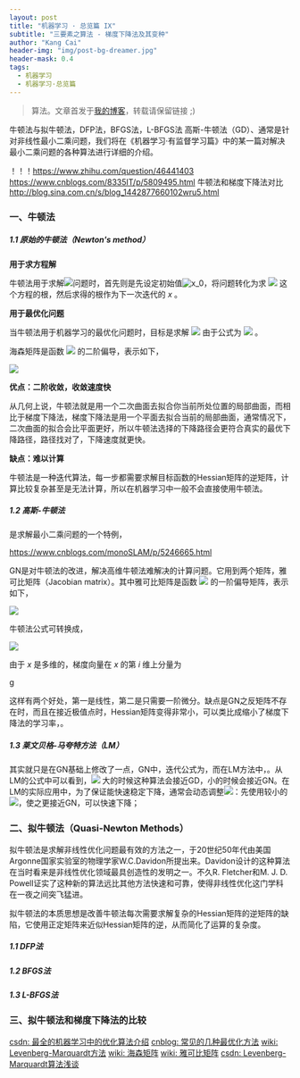 ```yaml
---
layout: post
title: "机器学习 · 总览篇 IX"
subtitle: "三要素之算法 - 梯度下降法及其变种"
author: "Kang Cai"
header-img: "img/post-bg-dreamer.jpg"
header-mask: 0.4
tags:
  - 机器学习
  - 机器学习·总览篇
---
```


>

> 算法。文章首发于[我的博客](https://kangcai.github.io/2018/10/25/ml-overall-bayes/)，转载请保留链接 ;)

牛顿法与拟牛顿法，DFP法，BFGS法，L-BFGS法
高斯-牛顿法（GD）、通常是针对非线性最小二乘问题，我们将在《机器学习·有监督学习篇》中的某一篇对解决最小二乘问题的各种算法进行详细的介绍。

！！！https://www.zhihu.com/question/46441403
https://www.cnblogs.com/8335IT/p/5809495.html 牛顿法和梯度下降法对比
http://blog.sina.com.cn/s/blog_1442877660102wru5.html

### 一、牛顿法

##### 1.1 原始的牛顿法（Newton's method）

**用于求方程解**

牛顿法用于求解<img src="http://latex.codecogs.com/gif.latex?f(x)=0" />问题时，首先则是先设定初始值<img src="http://latex.codecogs.com/gif.latex?x_0" title="x_0" />，将问题转化为求 <img src="http://latex.codecogs.com/gif.latex?f'(x_0)=0" /> 这个方程的根，然后求得的根作为下一次迭代的 _x_ 。

**用于最优化问题**

当牛顿法用于机器学习的最优化问题时，目标是求解 <img src="http://latex.codecogs.com/gif.latex?L'(\theta)=0"/> 由于公式为 <img src="http://latex.codecogs.com/gif.latex?\theta^{t+1}\leftarrow \theta^t - \frac{L'(\theta)}{L''(\theta)} "/> 。

海森矩阵是函数 <img src="http://latex.codecogs.com/gif.latex?f"/> 的二阶偏导，表示如下，

<img src="http://latex.codecogs.com/gif.latex?H_f=\begin{bmatrix}\frac{\partial^2f}{\partial&space;x_0^2}&\frac{\partial^2f}{\partial&space;x_0&space;\partial&space;x_1}&...&\frac{\partial^2f}{\partial&space;x_0&space;\partial&space;x_n}\\&space;\frac{\partial^2f}{\partial&space;x_1&space;\partial&space;x_0}&\frac{\partial^2f}{\partial&space;x_1^2}&...&\frac{\partial^2f}{\partial&space;x_1&space;\partial&space;x_n}\\\vdots&\vdots&\ddots&\vdots\\&space;\frac{\partial^2f}{\partial&space;x_n&space;\partial&space;x_0}&\frac{\partial^2f}{\partial&space;x_n&space;\partial&space;x_1}&...&\frac{\partial^2f}{\partial&space;x_n^2}&space;\end{bmatrix}"/>

**优点：二阶收敛，收敛速度快**

从几何上说，牛顿法就是用一个二次曲面去拟合你当前所处位置的局部曲面，而相比于梯度下降法，梯度下降法是用一个平面去拟合当前的局部曲面，通常情况下，二次曲面的拟合会比平面更好，所以牛顿法选择的下降路径会更符合真实的最优下降路径，路径找对了，下降速度就更快。

**缺点：难以计算**

牛顿法是一种迭代算法，每一步都需要求解目标函数的Hessian矩阵的逆矩阵，计算比较复杂甚至是无法计算，所以在机器学习中一般不会直接使用牛顿法。

##### 1.2 高斯-牛顿法

是求解最小二乘问题的一个特例，

https://www.cnblogs.com/monoSLAM/p/5246665.html

GN是对牛顿法的改进，解决高维牛顿法难解决的计算问题。它用到两个矩阵，雅可比矩阵（Jacobian matrix）。其中雅可比矩阵是函数 <img src="http://latex.codecogs.com/gif.latex?f"/> 的一阶偏导矩阵，表示如下，

<img src="http://latex.codecogs.com/gif.latex?J_f=\begin{bmatrix}&space;\frac{\partial&space;f}{\partial&space;x_0}&\cdots&\frac{\partial&space;f}{\partial&space;x_n}\\&space;\vdots&\ddots&\vdots\\&space;\frac{\partial&space;f}{\partial&space;x_0}&\cdots&\frac{\partial&space;f}{\partial&space;x_n}&space;\end{bmatrix}" />

牛顿法公式可转换成，

<img src="http://latex.codecogs.com/gif.latex?X_{n&plus;1}=X_n-H_f(x_n)^{-1}\nabla&space;f(x_n)" />

由于 _x_ 是多维的，梯度向量在 _x_ 的第 _i_ 维上分量为

g

这样有两个好处，第一是线性，第二是只需要一阶微分。缺点是GN之反矩阵不存在时，而且在接近极值点时，Hessian矩阵变得非常小，可以类比成缩小了梯度下降法的学习率，。

##### 1.3 莱文贝格-马夸特方法（LM）

其实就只是在GN基础上修改了一点，GN中，迭代公式为，而在LM方法中，。从LM的公式中可以看到，<img src="http://latex.codecogs.com/gif.latex?\lambda" /> 大的时候这种算法会接近GD，小的时候会接近GN。在LM的实际应用中，为了保证能快速稳定下降，通常会动态调整<img src="http://latex.codecogs.com/gif.latex?\lambda" />：先使用较小的<img src="http://latex.codecogs.com/gif.latex?\lambda" />，使之更接近GN，可以快速下降；

### 二、拟牛顿法（Quasi-Newton Methods）

拟牛顿法是求解非线性优化问题最有效的方法之一，于20世纪50年代由美国Argonne国家实验室的物理学家W.C.Davidon所提出来。Davidon设计的这种算法在当时看来是非线性优化领域最具创造性的发明之一。不久R. Fletcher和M. J. D. Powell证实了这种新的算法远比其他方法快速和可靠，使得非线性优化这门学科在一夜之间突飞猛进。

拟牛顿法的本质思想是改善牛顿法每次需要求解复杂的Hessian矩阵的逆矩阵的缺陷，它使用正定矩阵来近似Hessian矩阵的逆，从而简化了运算的复杂度。

##### 1.1 DFP法

##### 1.2 BFGS法

##### 1.3 L-BFGS法


### 三、拟牛顿法和梯度下降法的比较

[csdn: 最全的机器学习中的优化算法介绍](https://blog.csdn.net/qsczse943062710/article/details/76763739)
[cnblog: 常见的几种最优化方法](http://www.cnblogs.com/maybe2030/p/4751804.html)
[wiki: Levenberg-Marquardt方法](https://zh.wikipedia.org/wiki/%E8%8E%B1%E6%96%87%E8%B4%9D%E6%A0%BC%EF%BC%8D%E9%A9%AC%E5%A4%B8%E7%89%B9%E6%96%B9%E6%B3%95)
[wiki: 海森矩阵](https://zh.wikipedia.org/wiki/%E6%B5%B7%E6%A3%AE%E7%9F%A9%E9%98%B5)
[wiki: 雅可比矩阵](https://zh.wikipedia.org/wiki/%E9%9B%85%E5%8F%AF%E6%AF%94%E7%9F%A9%E9%98%B5)
[csdn: Levenberg-Marquardt算法浅谈](https://blog.csdn.net/liu14lang/article/details/53991897)

